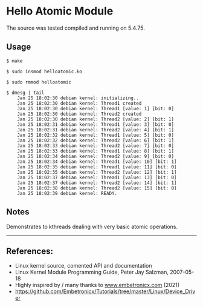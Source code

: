 # Hello Atomic Module

The source was tested compiled and running on 5.4.75.  


## Usage

```
$ make

$ sudo insmod helloatomic.ko

$ sudo rmmod helloatomic

$ dmesg | tail
    Jan 25 18:02:30 debian kernel: initializing..
    Jan 25 18:02:30 debian kernel: Thread1 created
    Jan 25 18:02:30 debian kernel: Thread1 [value: 1] [bit: 0]
    Jan 25 18:02:30 debian kernel: Thread2 created
    Jan 25 18:02:30 debian kernel: Thread2 [value: 2] [bit: 1]
    Jan 25 18:02:31 debian kernel: Thread1 [value: 3] [bit: 0]
    Jan 25 18:02:31 debian kernel: Thread2 [value: 4] [bit: 1]
    Jan 25 18:02:32 debian kernel: Thread1 [value: 5] [bit: 0]
    Jan 25 18:02:32 debian kernel: Thread2 [value: 6] [bit: 1]
    Jan 25 18:02:33 debian kernel: Thread2 [value: 7] [bit: 0]
    Jan 25 18:02:33 debian kernel: Thread1 [value: 8] [bit: 1]
    Jan 25 18:02:34 debian kernel: Thread2 [value: 9] [bit: 0]
    Jan 25 18:02:34 debian kernel: Thread1 [value: 10] [bit: 1]
    Jan 25 18:02:35 debian kernel: Thread1 [value: 11] [bit: 0]
    Jan 25 18:02:35 debian kernel: Thread2 [value: 12] [bit: 1]
    Jan 25 18:02:37 debian kernel: Thread1 [value: 13] [bit: 0]
    Jan 25 18:02:37 debian kernel: Thread2 [value: 14] [bit: 1]
    Jan 25 18:02:38 debian kernel: Thread2 [value: 15] [bit: 0]
    Jan 25 18:02:39 debian kernel: READY.
```


## Notes

Demonstrates to kthreads dealing with very basic atomic operations.  


---

## References:
 * Linux kernel source, comented API and documentation
 * Linux Kernel Module Programming Guide, Peter Jay Salzman, 2007-05-18
 * Highly inspired by / many thanks to www.embetronicx.com (2021)
 * https://github.com/Embetronicx/Tutorials/tree/master/Linux/Device_Driver
